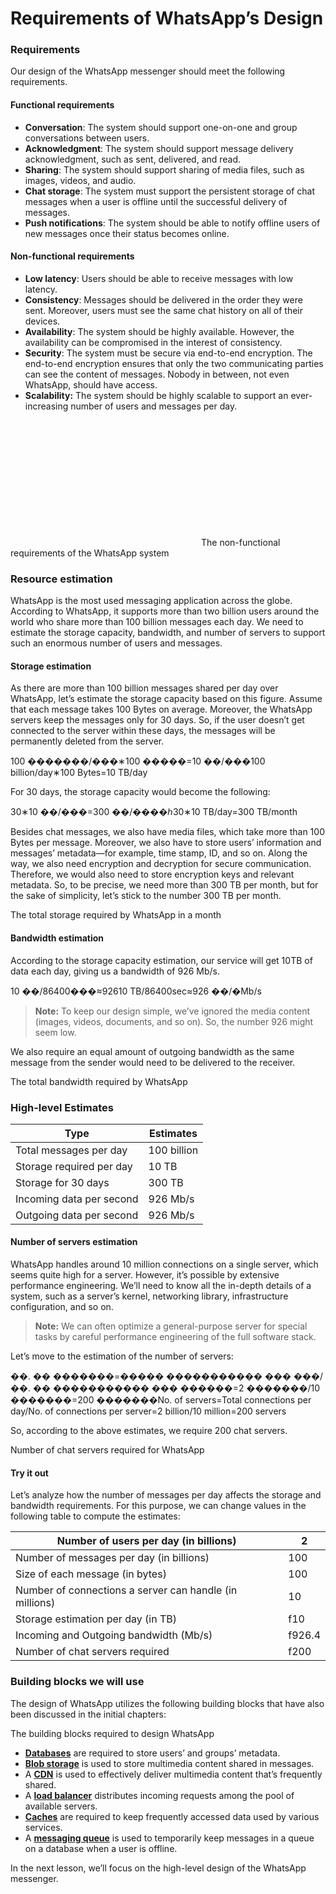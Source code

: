 # Requirements of WhatsApp’s Design

### Requirements <a href="#requirements-0" id="requirements-0"></a>

Our design of the WhatsApp messenger should meet the following requirements.

#### Functional requirements <a href="#functional-requirements-1" id="functional-requirements-1"></a>

* **Conversation**: The system should support one-on-one and group conversations between users.
* **Acknowledgment**: The system should support message delivery acknowledgment, such as sent, delivered, and read.
* **Sharing**: The system should support sharing of media files, such as images, videos, and audio.
* **Chat storage**: The system must support the persistent storage of chat messages when a user is offline until the successful delivery of messages.
* **Push notifications**: The system should be able to notify offline users of new messages once their status becomes online.

#### Non-functional requirements <a href="#non-functional-requirements-0" id="non-functional-requirements-0"></a>

* **Low latency**: Users should be able to receive messages with low latency.
* **Consistency**: Messages should be delivered in the order they were sent. Moreover, users must see the same chat history on all of their devices.
* **Availability**: The system should be highly available. However, the availability can be compromised in the interest of consistency.
* **Security**: The system must be secure via end-to-end encryption. The end-to-end encryption ensures that only the two communicating parties can see the content of messages. Nobody in between, not even WhatsApp, should have access.
* **Scalability:** The system should be highly scalable to support an ever-increasing number of users and messages per day.

![](data:image/svg+xml;base64,PHN2ZyB3aWR0aD0iMzA1IiBoZWlnaHQ9IjIwMSIgeG1sbnM9Imh0dHA6Ly93d3cudzMub3JnLzIwMDAvc3ZnIiB2ZXJzaW9uPSIxLjEiLz4=)The non-functional requirements of the WhatsApp system

### Resource estimation <a href="#resource-estimation-0" id="resource-estimation-0"></a>

WhatsApp is the most used messaging application across the globe. According to WhatsApp, it supports more than two billion users around the world who share more than 100 billion messages each day. We need to estimate the storage capacity, bandwidth, and number of servers to support such an enormous number of users and messages.

#### Storage estimation <a href="#storage-estimation-0" id="storage-estimation-0"></a>

As there are more than 100 billion messages shared per day over WhatsApp, let’s estimate the storage capacity based on this figure. Assume that each message takes 100 Bytes on average. Moreover, the WhatsApp servers keep the messages only for 30 days. So, if the user doesn’t get connected to the server within these days, the messages will be permanently deleted from the server.

100 �������/���∗100 �����=10 ��/���100 billion/day∗100 Bytes=10 TB/day

For 30 days, the storage capacity would become the following:

30∗10 ��/���=300 ��/����ℎ30∗10 TB/day=300 TB/month

Besides chat messages, we also have media files, which take more than 100 Bytes per message. Moreover, we also have to store users’ information and messages’ metadata—for example, time stamp, ID, and so on. Along the way, we also need encryption and decryption for secure communication. Therefore, we would also need to store encryption keys and relevant metadata. So, to be precise, we need more than 300 TB per month, but for the sake of simplicity, let’s stick to the number 300 TB per month.

The total storage required by WhatsApp in a month

#### Bandwidth estimation <a href="#bandwidth-estimation-0" id="bandwidth-estimation-0"></a>

According to the storage capacity estimation, our service will get 10TB of data each day, giving us a bandwidth of 926 Mb/s.

10 ��/86400���≈92610 TB/86400sec≈926 ��/�Mb/s

> **Note:** To keep our design simple, we’ve ignored the media content (images, videos, documents, and so on). So, the number 926 might seem low.

We also require an equal amount of outgoing bandwidth as the same message from the sender would need to be delivered to the receiver.

The total bandwidth required by WhatsApp

### High-level Estimates

| **Type**                 | **Estimates** |
| ------------------------ | ------------- |
| Total messages per day   | 100 billion   |
| Storage required per day | 10 TB         |
| Storage for 30 days      | 300 TB        |
| Incoming data per second | 926 Mb/s      |
| Outgoing data per second | 926 Mb/s      |

#### Number of servers estimation <a href="#number-of-servers-estimation-0" id="number-of-servers-estimation-0"></a>

WhatsApp handles around 10 million connections on a single server, which seems quite high for a server. However, it’s possible by extensive performance engineering. We’ll need to know all the in-depth details of a system, such as a server’s kernel, networking library, infrastructure configuration, and so on.

> **Note:** We can often optimize a general-purpose server for special tasks by careful performance engineering of the full software stack.

Let’s move to the estimation of the number of servers:

��. �� �������=����� ����������� ��� ���/��. �� ����������� ��� ������=2 �������/10 �������=200 �������No. of servers=Total connections per day/No. of connections per server=2 billion/10 million=200 servers

So, according to the above estimates, we require 200 chat servers.

Number of chat servers required for WhatsApp

#### Try it out <a href="#try-it-out-0" id="try-it-out-0"></a>

Let’s analyze how the number of messages per day affects the storage and bandwidth requirements. For this purpose, we can change values in the following table to compute the estimates:



| Number of users per day (in billions)                   | 2      |
| ------------------------------------------------------- | ------ |
| Number of messages per day (in billions)                | 100    |
| Size of each message (in bytes)                         | 100    |
| Number of connections a server can handle (in millions) | 10     |
| Storage estimation per day (in TB)                      | f10    |
| Incoming and Outgoing bandwidth (Mb/s)                  | f926.4 |
| Number of chat servers required                         | f200   |

### Building blocks we will use <a href="#building-blocks-we-will-use-0" id="building-blocks-we-will-use-0"></a>

The design of WhatsApp utilizes the following building blocks that have also been discussed in the initial chapters:

The building blocks required to design WhatsApp

* [**Databases**](https://www.educative.io/collection/page/10370001/4941429335392256/4901035478351872) are required to store users’ and groups’ metadata.
* [**Blob storage**](https://www.educative.io/collection/page/10370001/4941429335392256/4862646238576640) is used to store multimedia content shared in messages.
* A [**CDN**](https://www.educative.io/collection/page/10370001/4941429335392256/6624266925899776) is used to effectively deliver multimedia content that’s frequently shared.
* A [**load balancer**](https://www.educative.io/collection/page/10370001/4941429335392256/4521972679049216) distributes incoming requests among the pool of available servers.
* [**Caches**](https://www.educative.io/collection/page/10370001/4941429335392256/5053577315221504) are required to keep frequently accessed data used by various services.
* A [**messaging queue**](https://www.educative.io/collection/page/10370001/4941429335392256/5148400467312640) is used to temporarily keep messages in a queue on a database when a user is offline.

In the next lesson, we’ll focus on the high-level design of the WhatsApp messenger.
